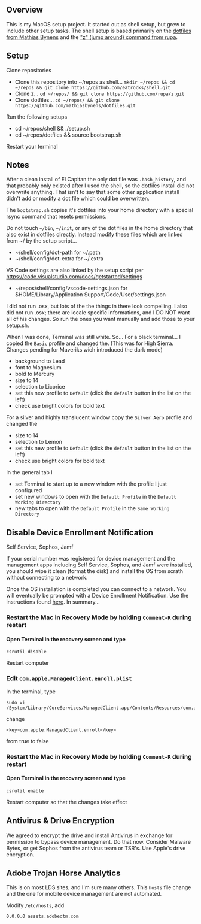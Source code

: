 ## Overview

This is my MacOS setup project. It started out as shell setup, but grew
to include other setup tasks. The shell setup is based primarily on the
[dotfiles from Mathias Bynens](https://github.com/mathiasbynens/dotfiles) 
and the ["z" (jump around) command from rupa](https://github.com/rupa/z).

## Setup

Clone repositories

* Clone this repository into ~/repos as shell... `mkdir ~/repos && cd ~/repos && git clone https://github.com/eatrocks/shell.git`
* Clone z... `cd ~/repos/ && git clone https://github.com/rupa/z.git`
* Clone dotfiles... `cd ~/repos/ && git clone https://github.com/mathiasbynens/dotfiles.git`

Run the following setups

* cd ~/repos/shell && ./setup.sh
* cd ~/repos/dotfiles && source bootstrap.sh

Restart your terminal

## Notes

After a clean install of El Capitan the only dot file was `.bash_history`, 
and that probably only existed after I used the shell, so the dotfiles 
install did not overwrite anything. That isn't to say that some other 
application install didn't add or modify a dot file which could be overwritten.

The `bootstrap.sh` copies it's dotfiles into your home directory with 
a special rsync command that resets permissions.

Do not touch `~/bin`, `~/init`, or any of the dot files in the home 
directory that also exist in dotfiles directly. Instead modify these 
files which are linked from ~/ by the setup script...

* ~/shell/config/dot-path for ~/.path
* ~/shell/config/dot-extra for ~/.extra

VS Code settings are also linked by the setup script
per https://code.visualstudio.com/docs/getstarted/settings

* ~/repos/shell/config/vscode-settings.json for $HOME/Library/Application Support/Code/User/settings.json

I did not run .osx, but lots of the the things in there look compelling. 
I also did not run .osx; there are locale specific informations, and I 
DO NOT want all of his changes. So run the ones you want manually and 
add those to your setup.sh.

When I was done, Terminal was still white. So...
For a black terminal... I copied the `Basic` profile and changed the. (This was for High Sierra. Changes pending for Maveriks wich introduced the dark mode)

* background to Lead
* font to Magnesium
* bold to Mercury
* size to 14
* selection to Licorice
* set this new profile to `Default` (click the `default` button in the list on the left)
* check use bright colors for bold text

For a silver and highly translucent window copy the `Silver Aero` profile and changed the

* size to 14
* selection to Lemon
* set this new profile to `Default` (click the `default` button in the list on the left)
* check use bright colors for bold text

In the general tab I

* set Terminal to start up to a new window with the profile I just configured
* set new windows to open with the `Default Profile` in the `Default Working Directory`
* new tabs to open with the `Default Profile` in the `Same Working Directory`

## Disable Device Enrollment Notification

Self Service, Sophos, Jamf

If your serial number was registered for device management and the management apps 
including Self Service, Sophos, and Jamf were installed, you should wipe it clean 
(format the disk) and install the OS from scrath without connecting to a network.

Once the OS installation is completed you can connect to a network. You will eventually
be prompted with a Device Enrollment Notification. Use the instructions found [here](https://gist.github.com/sghiassy/a3927405cf4ffe81242f4ecb01c382ac). In summary...

### Restart the Mac in Recovery Mode by holding `Comment-R` during restart

#### Open Terminal in the recovery screen and type

```
csrutil disable
```

Restart computer

### Edit `com.apple.ManagedClient.enroll.plist`

In the terminal, type

```
sudo vi /System/Library/CoreServices/ManagedClient.app/Contents/Resources/com.apple.ManagedClient.enroll.plist
```

change

```
<key>com.apple.ManagedClient.enroll</key>
```

from true to false

### Restart the Mac in Recovery Mode by holding `Comment-R` during restart

#### Open Terminal in the recovery screen and type

```
csrutil enable
```

Restart computer so that the changes take effect

## Antivirus & Drive Encryption

We agreed to encrypt the drive and install Antivirus in exchange for permission
to bypass device management. Do that now. Consider Malware Bytes, or get Sophos
from the antivirus team or TSR's. Use Apple's drive encryption.

## Adobe Trojan Horse Analytics

This is on most LDS sites, and I'm sure many others. This `hosts` file change and
the one for mobile device management are not automated.

Modify `/etc/hosts`, add

```
0.0.0.0 assets.adobedtm.com
```
